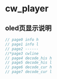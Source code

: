 # cw_player

## oled页显示说明

```c
// page0 info h
// page1 info l
// page2 ------
//*page3 cwline
// page4 decode_his h
// page5 decode_his l
// page6 decode_cur h
// page7 decode_cur l
```